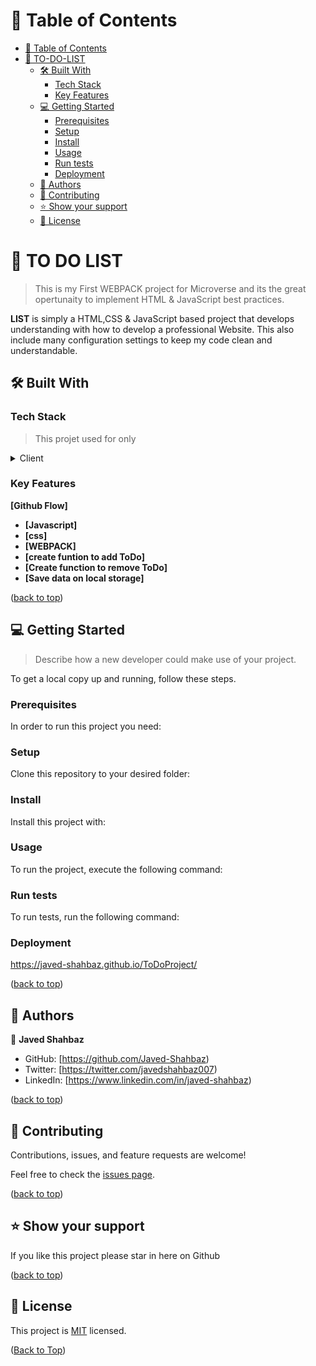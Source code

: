 <a name="readme-top"></a>

<!-- TABLE OF CONTENTS -->

# 📗 Table of Contents

- [📗 Table of Contents](#-table-of-contents)
- [📖 TO-DO-LIST ](#-LIST-)
  - [🛠 Built With ](#-built-with-)
    - [Tech Stack ](#tech-stack-)
    - [Key Features ](#key-features-)
  - [💻 Getting Started ](#-getting-started-)
    - [Prerequisites](#prerequisites)
    - [Setup](#setup)
    - [Install](#install)
    - [Usage](#usage)
    - [Run tests](#run-tests)
    - [Deployment](#deployment)
  - [👥 Authors ](#-authors-)
  - [🤝 Contributing ](#-contributing-)
  - [⭐️ Show your support ](#️-show-your-support-)
  - [📝 License ](#-license-)

<!-- PROJECT DESCRIPTION -->

# 📖 TO DO LIST <a name="about-project"></a>

> This is my First WEBPACK project for Microverse and its the great opertunaity to implement HTML & JavaScript best practices.

**LIST** is simply a HTML,CSS & JavaScript based project that develops understanding with how to develop a professional Website. This also include many configuration settings to keep my code clean and understandable.

## 🛠 Built With <a name="built-with"></a>

### Tech Stack <a name="tech-stack"></a>

> This projet used for only

<details>
  <summary>Client</summary>
  <ul>
    <li><a href="https://developer.mozilla.org/es/docs/Web/HTML">HTML</a></li>
  </ul>
  <ul>
    <li><a href="https://developer.mozilla.org/es/docs/Web/CSS">CSS</a></li>
  </ul>
</details>
<!-- Features -->

### Key Features <a name="key-features"></a>

 **[Github Flow]**
- **[Javascript]**
- **[css]**
- **[WEBPACK]**
- **[create funtion to add ToDo]**
- **[Create function to remove ToDo]**
- **[Save data on local storage]**

<p allign="right">(<a href="#readme-top">back to top</a>)</p>

<!-- GETTING STARTED -->

## 💻 Getting Started <a name="getting-started"></a>

> Describe how a new developer could make use of your project.

To get a local copy up and running, follow these steps.

### Prerequisites

In order to run this project you need:

### Setup

Clone this repository to your desired folder:

<!--
Example commands:

```sh
  cd Books
  git clone https://github.com/Javed-Shahbaz/ToDoProject.git
```
--->

### Install

Install this project with:

<!--
Example command:

```sh
  cd ToDoProject
  gem install
```
--->

### Usage

To run the project, execute the following command:

<!--
Example command:

```sh
  rails server
```
--->

### Run tests

To run tests, run the following command:

<!--
Example command:

```sh
  bin/rails test test/models/article_test.rb
```
--->

### Deployment

https://javed-shahbaz.github.io/ToDoProject/
<!--
Example:

```sh

```
 -->

<p allign="right">(<a href="#readme-top">back to top</a>)</p>

<!-- AUTHORS -->

## 👥 Authors <a name="authors"></a>

👤 **Javed Shahbaz**

-   GitHub: [https://github.com/Javed-Shahbaz)
-   Twitter: [https://twitter.com/javedshahbaz007)
-   LinkedIn: [https://www.linkedin.com/in/javed-shahbaz)

<p allign="right">(<a href="#readme-top">back to top</a>)</p>

<!-- CONTRIBUTING -->

## 🤝 Contributing <a name="contributing"></a>

Contributions, issues, and feature requests are welcome!

Feel free to check the [issues page](Javed-Shahbaz/ToDoProject/issues/).

<p allign="right">(<a href="#readme-top">back to top</a>)</p>

<!-- SUPPORT -->

## ⭐️ Show your support <a name="support"></a>

If you like this project please star in here on Github

<p allign="right">(<a href="#readme-top">back to top</a>)</p>

<!-- LICENSE -->

## 📝 License <a name="license"></a>

This project is [MIT](./LICENSE) licensed.

<p allign="right">(<a href="#readme-top">Back to Top</a>)</p>
